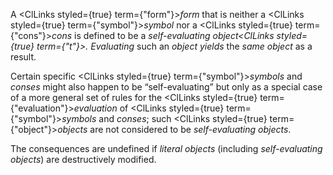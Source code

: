  



A <ClLinks styled={true} term={"form"}><i>form</i></ClLinks> that is neither a <ClLinks styled={true} term={"symbol"}><i>symbol</i></ClLinks> nor a <ClLinks styled={true} term={"cons"}><i>cons</i></ClLinks> is defined to be a *self-evaluating object<ClLinks styled={true} term={"t"}><i>. </i></ClLinks>Evaluating* such an *object yields* the *same object* as a result. 



Certain specific <ClLinks styled={true} term={"symbol"}><i>symbols</i></ClLinks> and *conses* might also happen to be “self-evaluating” but only as a special case of a more general set of rules for the <ClLinks styled={true} term={"evaluation"}><i>evaluation</i></ClLinks> of <ClLinks styled={true} term={"symbol"}><i>symbols</i></ClLinks> and *conses*; such <ClLinks styled={true} term={"object"}><i>objects</i></ClLinks> are not considered to be *self-evaluating objects*. 



The consequences are undefined if *literal objects* (including *self-evaluating objects*) are destructively modified.  








